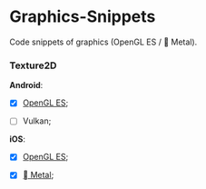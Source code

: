 # Graphics-Snippets

Code snippets of graphics (OpenGL ES /  Metal).

### Texture2D

**Android**:

* [x] [OpenGL ES](https://github.com/RincLiu/Graphics-Snippets/tree/master/Texture2d/Android-GLES/java/xyz/rinc/gl/sprite);

* [ ] Vulkan;

**iOS**:

* [x] [OpenGL ES](https://github.com/RincLiu/Graphics-Snippets/tree/master/Texture2d/iOS/SpriteSDK/GLES);

* [x] [ Metal](https://github.com/RincLiu/Graphics-Snippets/tree/master/Texture2d/iOS/SpriteSDK/Metal);
